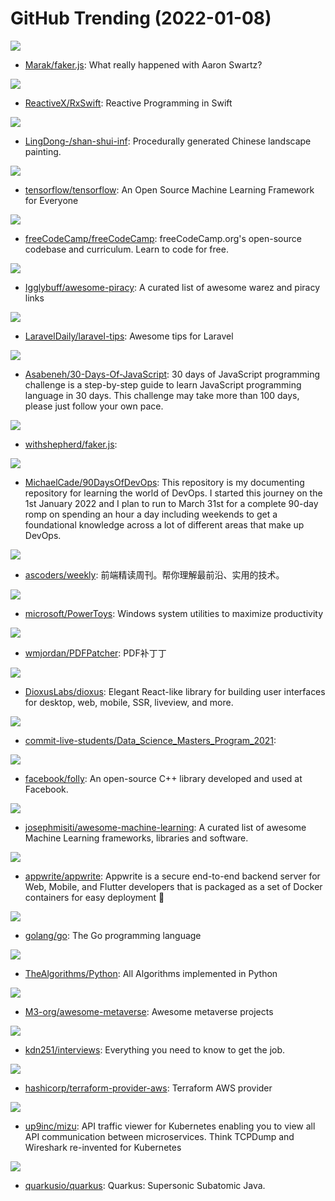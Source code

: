 # GitHub Trending (2022-01-08)

![](https://img.shields.io/badge/none-New%20293-green?style=flat-square&logo=appveyor)
- [Marak/faker.js](https://github.com/Marak/faker.js): What really happened with Aaron Swartz?

![](https://img.shields.io/badge/Swift-New%2012-green?style=flat-square&logo=appveyor)
- [ReactiveX/RxSwift](https://github.com/ReactiveX/RxSwift): Reactive Programming in Swift

![](https://img.shields.io/badge/HTML-New%2070-green?style=flat-square&logo=appveyor)
- [LingDong-/shan-shui-inf](https://github.com/LingDong-/shan-shui-inf): Procedurally generated Chinese landscape painting.

![](https://img.shields.io/badge/C%2B%2B-New%2088-green?style=flat-square&logo=appveyor)
- [tensorflow/tensorflow](https://github.com/tensorflow/tensorflow): An Open Source Machine Learning Framework for Everyone

![](https://img.shields.io/badge/JavaScript-New%20100-green?style=flat-square&logo=appveyor)
- [freeCodeCamp/freeCodeCamp](https://github.com/freeCodeCamp/freeCodeCamp): freeCodeCamp.org's open-source codebase and curriculum. Learn to code for free.

![](https://img.shields.io/badge/HTML-New%201-green?style=flat-square&logo=appveyor)
- [Igglybuff/awesome-piracy](https://github.com/Igglybuff/awesome-piracy): A curated list of awesome warez and piracy links

![](https://img.shields.io/badge/none-New%2055-green?style=flat-square&logo=appveyor)
- [LaravelDaily/laravel-tips](https://github.com/LaravelDaily/laravel-tips): Awesome tips for Laravel

![](https://img.shields.io/badge/JavaScript-New%20299-green?style=flat-square&logo=appveyor)
- [Asabeneh/30-Days-Of-JavaScript](https://github.com/Asabeneh/30-Days-Of-JavaScript): 30 days of JavaScript programming challenge is a step-by-step guide to learn JavaScript programming language in 30 days. This challenge may take more than 100 days, please just follow your own pace.

![](https://img.shields.io/badge/JavaScript-New%20194-green?style=flat-square&logo=appveyor)
- [withshepherd/faker.js](https://github.com/withshepherd/faker.js): 

![](https://img.shields.io/badge/none-New%20139-green?style=flat-square&logo=appveyor)
- [MichaelCade/90DaysOfDevOps](https://github.com/MichaelCade/90DaysOfDevOps): This repository is my documenting repository for learning the world of DevOps. I started this journey on the 1st January 2022 and I plan to run to March 31st for a complete 90-day romp on spending an hour a day including weekends to get a foundational knowledge across a lot of different areas that make up DevOps.

![](https://img.shields.io/badge/JavaScript-New%2084-green?style=flat-square&logo=appveyor)
- [ascoders/weekly](https://github.com/ascoders/weekly): 前端精读周刊。帮你理解最前沿、实用的技术。

![](https://img.shields.io/badge/C%23-New%20134-green?style=flat-square&logo=appveyor)
- [microsoft/PowerToys](https://github.com/microsoft/PowerToys): Windows system utilities to maximize productivity

![](https://img.shields.io/badge/C%23-New%20101-green?style=flat-square&logo=appveyor)
- [wmjordan/PDFPatcher](https://github.com/wmjordan/PDFPatcher): PDF补丁丁

![](https://img.shields.io/badge/Rust-New%20319-green?style=flat-square&logo=appveyor)
- [DioxusLabs/dioxus](https://github.com/DioxusLabs/dioxus): Elegant React-like library for building user interfaces for desktop, web, mobile, SSR, liveview, and more.

![](https://img.shields.io/badge/Jupyter%20Notebook-New%2036-green?style=flat-square&logo=appveyor)
- [commit-live-students/Data_Science_Masters_Program_2021](https://github.com/commit-live-students/Data_Science_Masters_Program_2021): 

![](https://img.shields.io/badge/C%2B%2B-New%2074-green?style=flat-square&logo=appveyor)
- [facebook/folly](https://github.com/facebook/folly): An open-source C++ library developed and used at Facebook.

![](https://img.shields.io/badge/Python-New%2056-green?style=flat-square&logo=appveyor)
- [josephmisiti/awesome-machine-learning](https://github.com/josephmisiti/awesome-machine-learning): A curated list of awesome Machine Learning frameworks, libraries and software.

![](https://img.shields.io/badge/JavaScript-New%20114-green?style=flat-square&logo=appveyor)
- [appwrite/appwrite](https://github.com/appwrite/appwrite): Appwrite is a secure end-to-end backend server for Web, Mobile, and Flutter developers that is packaged as a set of Docker containers for easy deployment 🚀

![](https://img.shields.io/badge/Go-New%2053-green?style=flat-square&logo=appveyor)
- [golang/go](https://github.com/golang/go): The Go programming language

![](https://img.shields.io/badge/Python-New%20143-green?style=flat-square&logo=appveyor)
- [TheAlgorithms/Python](https://github.com/TheAlgorithms/Python): All Algorithms implemented in Python

![](https://img.shields.io/badge/none-New%204-green?style=flat-square&logo=appveyor)
- [M3-org/awesome-metaverse](https://github.com/M3-org/awesome-metaverse): Awesome metaverse projects

![](https://img.shields.io/badge/Java-New%2087-green?style=flat-square&logo=appveyor)
- [kdn251/interviews](https://github.com/kdn251/interviews): Everything you need to know to get the job.

![](https://img.shields.io/badge/Go-New%207-green?style=flat-square&logo=appveyor)
- [hashicorp/terraform-provider-aws](https://github.com/hashicorp/terraform-provider-aws): Terraform AWS provider

![](https://img.shields.io/badge/Go-New%20156-green?style=flat-square&logo=appveyor)
- [up9inc/mizu](https://github.com/up9inc/mizu): API traffic viewer for Kubernetes enabling you to view all API communication between microservices. Think TCPDump and Wireshark re-invented for Kubernetes

![](https://img.shields.io/badge/Java-New%2010-green?style=flat-square&logo=appveyor)
- [quarkusio/quarkus](https://github.com/quarkusio/quarkus): Quarkus: Supersonic Subatomic Java.

